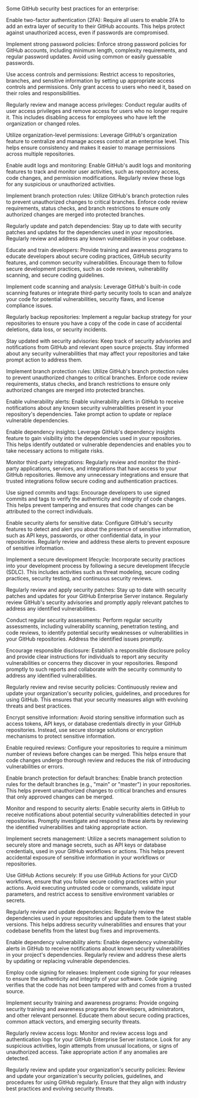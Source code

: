 Some GitHub security best practices for an enterprise:

Enable two-factor authentication (2FA): Require all users to enable 2FA to add an extra layer of security to their GitHub accounts. This helps protect against unauthorized access, even if passwords are compromised.

Implement strong password policies: Enforce strong password policies for GitHub accounts, including minimum length, complexity requirements, and regular password updates. Avoid using common or easily guessable passwords.

Use access controls and permissions: Restrict access to repositories, branches, and sensitive information by setting up appropriate access controls and permissions. Only grant access to users who need it, based on their roles and responsibilities.

Regularly review and manage access privileges: Conduct regular audits of user access privileges and remove access for users who no longer require it. This includes disabling access for employees who have left the organization or changed roles.

Utilize organization-level permissions: Leverage GitHub's organization feature to centralize and manage access control at an enterprise level. This helps ensure consistency and makes it easier to manage permissions across multiple repositories.

Enable audit logs and monitoring: Enable GitHub's audit logs and monitoring features to track and monitor user activities, such as repository access, code changes, and permission modifications. Regularly review these logs for any suspicious or unauthorized activities.

Implement branch protection rules: Utilize GitHub's branch protection rules to prevent unauthorized changes to critical branches. Enforce code review requirements, status checks, and branch restrictions to ensure only authorized changes are merged into protected branches.

Regularly update and patch dependencies: Stay up to date with security patches and updates for the dependencies used in your repositories. Regularly review and address any known vulnerabilities in your codebase.

Educate and train developers: Provide training and awareness programs to educate developers about secure coding practices, GitHub security features, and common security vulnerabilities. Encourage them to follow secure development practices, such as code reviews, vulnerability scanning, and secure coding guidelines.

Implement code scanning and analysis: Leverage GitHub's built-in code scanning features or integrate third-party security tools to scan and analyze your code for potential vulnerabilities, security flaws, and license compliance issues.

Regularly backup repositories: Implement a regular backup strategy for your repositories to ensure you have a copy of the code in case of accidental deletions, data loss, or security incidents.

Stay updated with security advisories: Keep track of security advisories and notifications from GitHub and relevant open source projects. Stay informed about any security vulnerabilities that may affect your repositories and take prompt action to address them.

Implement branch protection rules: Utilize GitHub's branch protection rules to prevent unauthorized changes to critical branches. Enforce code review requirements, status checks, and branch restrictions to ensure only authorized changes are merged into protected branches.

Enable vulnerability alerts: Enable vulnerability alerts in GitHub to receive notifications about any known security vulnerabilities present in your repository's dependencies. Take prompt action to update or replace vulnerable dependencies.

Enable dependency insights: Leverage GitHub's dependency insights feature to gain visibility into the dependencies used in your repositories. This helps identify outdated or vulnerable dependencies and enables you to take necessary actions to mitigate risks.

Monitor third-party integrations: Regularly review and monitor the third-party applications, services, and integrations that have access to your GitHub repositories. Remove any unnecessary integrations and ensure that trusted integrations follow secure coding and authentication practices.

Use signed commits and tags: Encourage developers to use signed commits and tags to verify the authenticity and integrity of code changes. This helps prevent tampering and ensures that code changes can be attributed to the correct individuals.

Enable security alerts for sensitive data: Configure GitHub's security features to detect and alert you about the presence of sensitive information, such as API keys, passwords, or other confidential data, in your repositories. Regularly review and address these alerts to prevent exposure of sensitive information.

Implement a secure development lifecycle: Incorporate security practices into your development process by following a secure development lifecycle (SDLC). This includes activities such as threat modeling, secure coding practices, security testing, and continuous security reviews.

Regularly review and apply security patches: Stay up to date with security patches and updates for your GitHub Enterprise Server instance. Regularly review GitHub's security advisories and promptly apply relevant patches to address any identified vulnerabilities.

Conduct regular security assessments: Perform regular security assessments, including vulnerability scanning, penetration testing, and code reviews, to identify potential security weaknesses or vulnerabilities in your GitHub repositories. Address the identified issues promptly.

Encourage responsible disclosure: Establish a responsible disclosure policy and provide clear instructions for individuals to report any security vulnerabilities or concerns they discover in your repositories. Respond promptly to such reports and collaborate with the security community to address any identified vulnerabilities.

Regularly review and revise security policies: Continuously review and update your organization's security policies, guidelines, and procedures for using GitHub. This ensures that your security measures align with evolving threats and best practices.

Encrypt sensitive information: Avoid storing sensitive information such as access tokens, API keys, or database credentials directly in your GitHub repositories. Instead, use secure storage solutions or encryption mechanisms to protect sensitive information.

Enable required reviews: Configure your repositories to require a minimum number of reviews before changes can be merged. This helps ensure that code changes undergo thorough review and reduces the risk of introducing vulnerabilities or errors.

Enable branch protection for default branches: Enable branch protection rules for the default branches (e.g., "main" or "master") in your repositories. This helps prevent unauthorized changes to critical branches and ensures that only approved changes can be merged.

Monitor and respond to security alerts: Enable security alerts in GitHub to receive notifications about potential security vulnerabilities detected in your repositories. Promptly investigate and respond to these alerts by reviewing the identified vulnerabilities and taking appropriate action.

Implement secrets management: Utilize a secrets management solution to securely store and manage secrets, such as API keys or database credentials, used in your GitHub workflows or actions. This helps prevent accidental exposure of sensitive information in your workflows or repositories.

Use GitHub Actions securely: If you use GitHub Actions for your CI/CD workflows, ensure that you follow secure coding practices within your actions. Avoid executing untrusted code or commands, validate input parameters, and restrict access to sensitive environment variables or secrets.

Regularly review and update dependencies: Regularly review the dependencies used in your repositories and update them to the latest stable versions. This helps address security vulnerabilities and ensures that your codebase benefits from the latest bug fixes and improvements.

Enable dependency vulnerability alerts: Enable dependency vulnerability alerts in GitHub to receive notifications about known security vulnerabilities in your project's dependencies. Regularly review and address these alerts by updating or replacing vulnerable dependencies.

Employ code signing for releases: Implement code signing for your releases to ensure the authenticity and integrity of your software. Code signing verifies that the code has not been tampered with and comes from a trusted source.

Implement security training and awareness programs: Provide ongoing security training and awareness programs for developers, administrators, and other relevant personnel. Educate them about secure coding practices, common attack vectors, and emerging security threats.

Regularly review access logs: Monitor and review access logs and authentication logs for your GitHub Enterprise Server instance. Look for any suspicious activities, login attempts from unusual locations, or signs of unauthorized access. Take appropriate action if any anomalies are detected.

Regularly review and update your organization's security policies: Review and update your organization's security policies, guidelines, and procedures for using GitHub regularly. Ensure that they align with industry best practices and evolving security threats.
